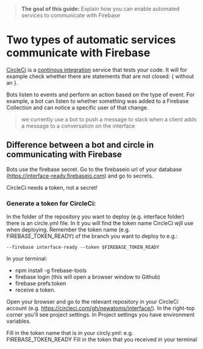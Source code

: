 > **The goal of this guide:** Explain how you can enable automated services to communicate with Firebase

# Two types of automatic services communicate with Firebase

[CircleCi](https://circleci.com/) is a [continous integration](https://en.wikipedia.org/wiki/Continuous_integration) service that tests your code. It will for example check whether there are statements that are not closed: { without an }.

Bots listen to events and perform an action based on the type of event. For example, a bot can listen to whether something was added to a Firebase Collection and can notice a specific user of that change.
> we currently use a bot to push a message to slack when a client adds a message to a conversation on the interface

## Difference between a bot and circle in communicating with Firebase
Bots use the firebase secret. Go to the firebaseio url of your database (https://interface-ready.firebaseio.com) and go to secrets.

CircleCi needs a token, not a secret!

### Generate a token for CircleCi:
In the folder of the repository you want to deploy (e.g. interface folder) there is an circle.yml file.
In it you will find the token name CircleCi wįll use when deploying.
Remember the token name (e.g. FIREBASE_TOKEN_READY) of the branch you want to deploy to e.g.:
```
--firebase interface-ready --token $FIREBASE_TOKEN_READY
```


In your terminal:
- npm install -g firebase-tools
- firebase login (this will open a browser window to Github)
- firebase prefs:token
- receive a token.


Open your browser and go to the relevant repository in your CircleCi account (e.g. https://circleci.com/gh/newatoms/interface/).
In the right-top corner you'll see project settings.
In Project settings you have environment variables.

Fill in the token name that is in your circly.yml: e.g. FIREBASE_TOKEN_READY
Fill in the token that you received in your terminal
